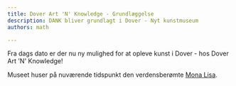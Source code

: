 ```yaml
---
title: Dover Art 'N' Knowledge - Grundlæggelse
description: DANK bliver grundlagt i Dover - Nyt kunstmuseum
authors: math

---
```


Fra dags dato er der nu ny mulighed for at opleve kunst i Dover - hos Dover Art 'N' Knowledge!
<!-- truncate -->
Museet huser på nuværende tidspunkt den verdensberømte [Mona Lisa](/docs/fysiske/mona). 